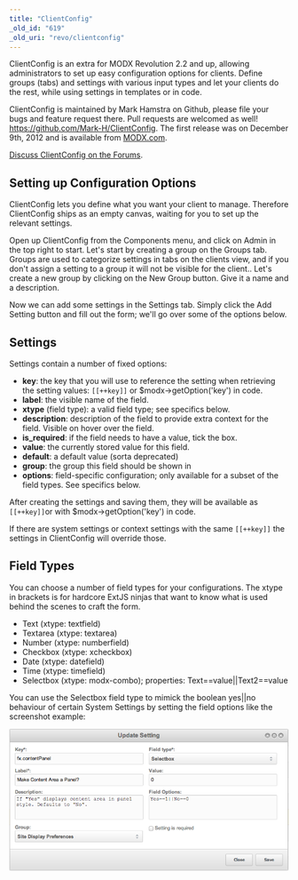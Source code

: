 ```yaml
---
title: "ClientConfig"
_old_id: "619"
_old_uri: "revo/clientconfig"
---
```


ClientConfig is an extra for MODX Revolution 2.2 and up, allowing administrators to set up easy configuration options for clients. Define groups (tabs) and settings with various input types and let your clients do the rest, while using settings in templates or in code.

ClientConfig is maintained by Mark Hamstra on Github, please file your bugs and feature request there. Pull requests are welcomed as well! <https://github.com/Mark-H/ClientConfig>. The first release was on December 9th, 2012 and is available from [MODX.com](https://modx.com/extras/package/clientconfig).

[Discuss ClientConfig on the Forums](http://forums.modx.com/thread/81490/clientconfig-custom-configuration-cmp-for-clients#dis-post-449423).

## Setting up Configuration Options

ClientConfig lets you define what you want your client to manage. Therefore ClientConfig ships as an empty canvas, waiting for you to set up the relevant settings.

Open up ClientConfig from the Components menu, and click on Admin in the top right to start. Let's start by creating a group on the Groups tab. Groups are used to categorize settings in tabs on the clients view, and if you don't assign a setting to a group it will not be visible for the client.. Let's create a new group by clicking on the New Group button. Give it a name and a description.

Now we can add some settings in the Settings tab. Simply click the Add Setting button and fill out the form; we'll go over some of the options below.

## Settings

Settings contain a number of fixed options:

- **key**: the key that you will use to reference the setting when retrieving the setting values: `[[++key]]` or $modx->getOption('key') in code.
- **label**: the visible name of the field.
- **xtype** (field type): a valid field type; see specifics below.
- **description**: description of the field to provide extra context for the field. Visible on hover over the field.
- **is\_required**: if the field needs to have a value, tick the box.
- **value**: the currently stored value for this field.
- **default**: a default value (sorta deprecated)
- **group**: the group this field should be shown in
- **options**: field-specific configuration; only available for a subset of the field types. See specifics below.

After creating the settings and saving them, they will be available as `[[++key]]`or with $modx->getOption('key') in code.

If there are system settings or context settings with the same `[[++key]]` the settings in ClientConfig will override those.

## Field Types

You can choose a number of field types for your configurations. The xtype in brackets is for hardcore ExtJS ninjas that want to know what is used behind the scenes to craft the form.

- Text (xtype: textfield)
- Textarea (xtype: textarea)
- Number (xtype: numberfield)
- Checkbox (xtype: xcheckbox)
- Date (xtype: datefield)
- Time (xtype: timefield)
- Selectbox (xtype: modx-combo); properties: Text==value||Text2==value

You can use the Selectbox field type to mimick the boolean yes||no behaviour of certain System Settings by setting the field options like the screenshot example:

![](screen-shot.png)
